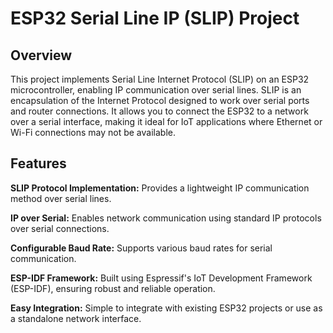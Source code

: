# ESP32 Serial Line IP (SLIP) Project

## Overview

This project implements Serial Line Internet Protocol (SLIP) on an ESP32 microcontroller, enabling IP communication over serial lines. SLIP is an encapsulation of the Internet Protocol designed to work over serial ports and router connections. It allows you to connect the ESP32 to a network over a serial interface, making it ideal for IoT applications where Ethernet or Wi-Fi connections may not be available.

## Features

**SLIP Protocol Implementation:** Provides a lightweight IP communication method over serial lines.

**IP over Serial:** Enables network communication using standard IP protocols over serial connections.

**Configurable Baud Rate:** Supports various baud rates for serial communication.

**ESP-IDF Framework:** Built using Espressif's IoT Development Framework (ESP-IDF), ensuring robust and reliable operation.

**Easy Integration:** Simple to integrate with existing ESP32 projects or use as a standalone network interface.
